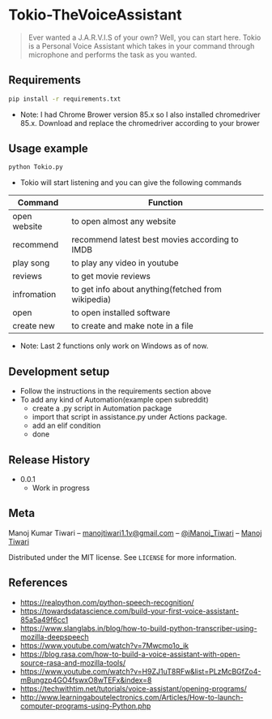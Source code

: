 # Tokio-TheVoiceAssistant
> Ever wanted a J.A.R.V.I.S of your own? Well, you can start here. Tokio is a Personal Voice Assistant which takes in your command through microphone and performs the task as you wanted.

## Requirements
```sh
pip install -r requirements.txt
```
- Note: I had Chrome Brower version 85.x so I also installed chromedriver 85.x. Download and replace the chromedriver according to your brower

## Usage example
```sh
python Tokio.py
```
- Tokio will start listening and you can give the following commands

| Command      | Function                                           |
|--------------|----------------------------------------------------|
| open website | to open almost any website                         |
| recommend    | recommend latest best movies according to IMDB     |
| play song    | to play any video in youtube                       |
| reviews      | to get movie reviews                               |
| infromation  | to get info about anything(fetched from wikipedia) |
| open         | to open installed software                         |
| create new   | to create and make note in a file                  |

- Note: Last 2 functions only work on Windows as of now.

## Development setup
- Follow the instructions in the requirements section above
- To add any kind of Automation(example open subreddit)
  - create a .py script in Automation package
  - import that script in assistance.py under Actions package.
  - add an elif condition
  - done
  
## Release History
* 0.0.1
    * Work in progress
    
## Meta
Manoj Kumar Tiwari 
– manojtiwari1.1v@gmail.com
– [@iManoj_Tiwari](https://twitter.com/iManoj_Tiwari)
– [Manoj Tiwari](https://www.linkedin.com/in/manoj-tiwari-3a3a6010a/)

Distributed under the MIT license. See ``LICENSE`` for more information.

## References
- https://realpython.com/python-speech-recognition/
- https://towardsdatascience.com/build-your-first-voice-assistant-85a5a49f6cc1
- https://www.slanglabs.in/blog/how-to-build-python-transcriber-using-mozilla-deepspeech
- https://www.youtube.com/watch?v=7Mwcmo1o_ik
- https://blog.rasa.com/how-to-build-a-voice-assistant-with-open-source-rasa-and-mozilla-tools/
- https://www.youtube.com/watch?v=H9ZJ1uT8RFw&list=PLzMcBGfZo4-mBungzp4GO4fswxO8wTEFx&index=8
- https://techwithtim.net/tutorials/voice-assistant/opening-programs/
- http://www.learningaboutelectronics.com/Articles/How-to-launch-computer-programs-using-Python.php

